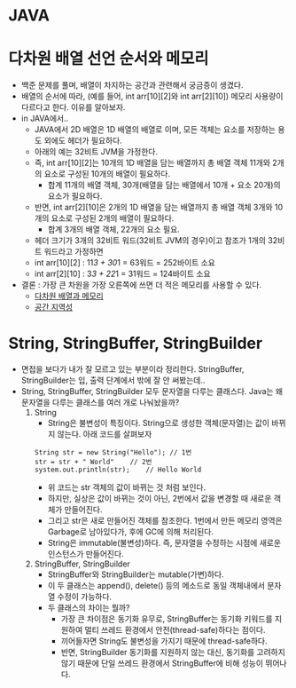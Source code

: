 # JAVA

# 다차원 배열 선언 순서와 메모리
* 백준 문제를 풀며, 배열이 차지하는 공간과 관련해서 궁금증이 생겼다.
* 배열의 순서에 따라, (예를 들어, int arr[10][2]와 int arr[2][10]) 메모리 사용량이 다르다고 한다. 이유를 알아보자.
* in JAVA에서..
    * JAVA에서 2D 배열은 1D 배열의 배열로 이며, 모든 객체는 요소를 저장하는 용도 외에도 헤더가 필요하다.
    * 아래의 예는 32비트 JVM을 가정한다.
    * 즉, int arr[10][2]는 10개의 1D 배열을 담는 배열까지 총 배열 객체 11개와 2개의 요소로 구성된 10개의 배열이 필요하다.
        * 합계 11개의 배열 객체, 30개(배열을 담는 배열에서 10개 + 요소 20개)의 요소가 필요하다.
    * 반면, int arr[2][10]은 2개의 1D 배열을 담는 배열까지 총 배열 객체 3개와 10개의 요소로 구성된 2개의 배열이 필요하다.
        * 합계 3개의 배열 객체, 22개의 요소 필요.
    * 헤더 크기가 3개의 32비트 워드(32비트 JVM의 경우)이고 참조가 1개의 32비트 워드라고 가정하면
    * int arr[10][2] : 11*3 + 30*1 = 63워드 = 252바이트 소요
    * int arr[2][10] : 3*3 + 22*1 = 31워드 = 124바이트 소요
* 결론 : 가장 큰 차원을 가장 오른쪽에 쓰면 더 적은 메모리를 사용할 수 있다.
    * [다차원 배열과 메모리](https://stackoverflow.com/questions/15339296/does-order-in-a-declaration-of-multidimensional-array-have-an-influence-on-used/15339442#15339442)
    * [공간 지역성](https://eli.thegreenplace.net/2015/memory-layout-of-multi-dimensional-arrays)

# String, StringBuffer, StringBuilder
* 면접을 보다가 내가 잘 모르고 있는 부분이라 정리한다. StringBuffer, StringBuilder는 입, 출력 단계에서 밖에 잘 안 써봤는데..
* String, StringBuffer, StringBuilder 모두 문자열을 다루는 클래스다. Java는 왜 문자열을 다루는 클래스를 여러 개로 나눠놨을까?
    1. String
        * String은 불변성이 특징이다. String으로 생성한 객체(문자열)는 값이 바뀌지 않는다. 아래 코드를 살펴보자
        ```
        String str = new String("Hello"); // 1번
        str = str + " World"    // 2번
        system.out.println(str);    // Hello World
        ```
        * 위 코드는 str 객체의 값이 바뀌는 것 처럼 보인다.
        * 하지만, 실상은 값이 바뀌는 것이 아닌, 2번에서 값을 변경할 때 새로운 객체가 만들어진다.
        * 그리고 str은 새로 만들어진 객체를 참조한다. 1번에서 만든 메모리 영역은 Garbage로 남아있다가, 후에 GC에 의해 처리된다.
        * String은 immutable(불변성)하다. 즉, 문자열을 수정하는 시점에 새로운 인스턴스가 만들어진다.
    2. StringBuffer, StringBuilder
        * StringBuffer와 StringBuilder는 mutable(가변)하다.
        * 이 두 클래스는 append(), delete() 등의 메소드로 동일 객체내에서 문자열 수정이 가능하다.
        * 두 클래스의 차이는 뭘까? 
            * 가장 큰 차이점은 동기화 유무로, StringBuffer는 동기화 키워드를 지원하여 멀티 쓰레드 환경에서 안전(thread-safe)하다는 점이다.
            * 끼어들자면 String도 불변성을 가지기 때문에 thread-safe하다.
            * 반면, StringBuilder 동기화를 지원하지 않는 대신, 동기화를 고려하지 않기 때문에 단일 쓰레드 환경에서 StringBuffer에 비해 성능이 뛰어나다.
